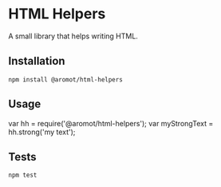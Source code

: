 HTML Helpers
=========

A small library that helps writing HTML.

## Installation
`npm install @aromot/html-helpers`

## Usage
var hh = require('@aromot/html-helpers');
var myStrongText = hh.strong('my text');

## Tests
`npm test`
